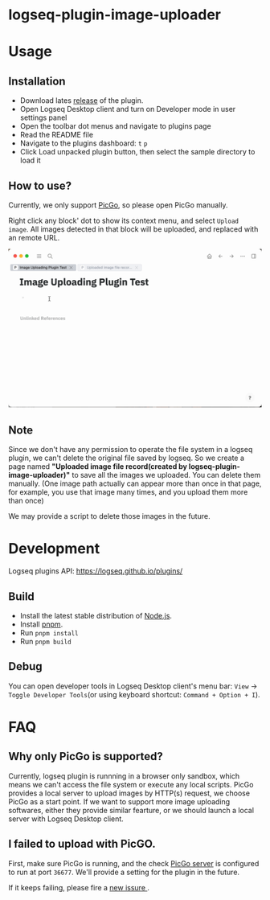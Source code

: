 # logseq-plugin-image-uploader

# Usage

## Installation
- Download lates [release](https://github.com/JJAYCHEN1e/logseq-plugin-image-uploader/releases) of the plugin.
- Open Logseq Desktop client and turn on Developer mode in user settings panel
- Open the toolbar dot menus and navigate to plugins page
- Read the README file
- Navigate to the plugins dashboard: `t` `p`
- Click Load unpacked plugin button, then select the sample directory to load it

## How to use?

Currently, we only support [PicGo](https://github.com/Molunerfinn/PicGo), so please open PicGo manually.

Right click any block' dot to show its context menu, and select `Upload image`. All images detected in that block will be uploaded, and replaced with an remote URL.

![example_usage](./example_usage.gif)

## Note

Since we don't have any permission to operate the file system in a logseq plugin, we can't delete the original file saved by logseq. So we create a page named **"Uploaded image file record(created by logseq-plugin-image-uploader)"** to save all the images we uploaded. You can delete them manually. (One image path actually can appear more than once in that page, for example, you use that image many times, and you upload them more than once)

We may provide a script to delete those images in the future.

# Development

Logseq plugins API: https://logseq.github.io/plugins/

## Build
- Install the latest stable distribution of [Node.js](https://nodejs.org/).
- Install [pnpm](https://pnpm.io/installation).
- Run `pnpm install` 
- Run `pnpm build`

## Debug
You can open developer tools in Logseq Desktop client's menu bar: `View` -> `Toggle Developer Tools`(or using keyboard shortcut: `Command + Option + I`).

# FAQ

## Why only PicGo is supported?
Currently, logseq plugin is runnning in a browser only sandbox, which means we can't access the file system or execute any local scripts. PicGo provides a local server to upload images by HTTP(s) request, we choose PicGo as a start point. If we want to support more image uploading softwares, either they provide similar fearture, or we should launch a local server with Logseq Desktop client.

## I failed to upload with PicGO.
First, make sure PicGo is running, and the check [PicGo server](https://picgo.github.io/PicGo-Doc/en/guide/config.html#picgo-server-setting) is configured to run at port `36677`. We'll provide a setting for the plugin in the future. 

If it keeps failing, please fire a [new issure
](https://github.com/JJAYCHEN1e/logseq-plugin-image-uploader/issues/new).
